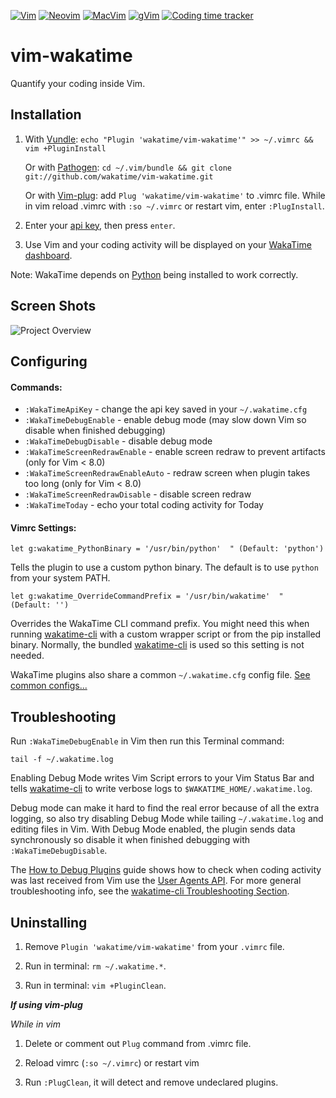 [![Vim](https://wakatime.com/static/img/Vim-supported-brightgreen.svg)](https://github.com/wakatime/vim-wakatime#installation)
[![Neovim](https://wakatime.com/static/img/Neovim-supported-brightgreen.svg)](https://github.com/wakatime/vim-wakatime#installation)
[![MacVim](https://wakatime.com/static/img/MacVim-supported-brightgreen.svg)](https://github.com/wakatime/vim-wakatime#installation)
[![gVim](https://wakatime.com/static/img/gVim-supported-brightgreen.svg)](https://github.com/wakatime/vim-wakatime#installation)
[![Coding time tracker](https://wakatime.com/badge/github/wakatime/vim-wakatime.svg)](https://wakatime.com/badge/github/wakatime/vim-wakatime)


# vim-wakatime

Quantify your coding inside Vim.


Installation
------------

1. With [Vundle](https://github.com/gmarik/vundle): `echo "Plugin 'wakatime/vim-wakatime'" >> ~/.vimrc && vim +PluginInstall`

   Or with [Pathogen](https://github.com/tpope/vim-pathogen): `cd ~/.vim/bundle && git clone git://github.com/wakatime/vim-wakatime.git`

   Or with [Vim-plug](https://github.com/junegunn/vim-plug):  add `Plug 'wakatime/vim-wakatime'` to .vimrc file. While in vim reload .vimrc with `:so ~/.vimrc` or restart vim, enter
    `:PlugInstall`.

2. Enter your [api key](https://wakatime.com/settings#apikey), then press `enter`.

3. Use Vim and your coding activity will be displayed on your [WakaTime dashboard](https://wakatime.com).

Note: WakaTime depends on [Python](http://www.python.org/getit/) being installed to work correctly.


Screen Shots
------------

![Project Overview](https://wakatime.com/static/img/ScreenShots/Screen-Shot-2016-03-21.png)


Configuring
-----------

#### Commands:

* `:WakaTimeApiKey` - change the api key saved in your `~/.wakatime.cfg`
* `:WakaTimeDebugEnable` - enable debug mode (may slow down Vim so disable when finished debugging)
* `:WakaTimeDebugDisable` - disable debug mode
* `:WakaTimeScreenRedrawEnable` - enable screen redraw to prevent artifacts (only for Vim < 8.0)
* `:WakaTimeScreenRedrawEnableAuto` - redraw screen when plugin takes too long (only for Vim < 8.0)
* `:WakaTimeScreenRedrawDisable` - disable screen redraw
* `:WakaTimeToday` - echo your total coding activity for Today

#### Vimrc Settings:

    let g:wakatime_PythonBinary = '/usr/bin/python'  " (Default: 'python')

Tells the plugin to use a custom python binary.
The default is to use `python` from your system PATH.

    let g:wakatime_OverrideCommandPrefix = '/usr/bin/wakatime'  " (Default: '')

Overrides the WakaTime CLI command prefix. You might need this when running
[wakatime-cli][wakatime-cli] with a custom wrapper script or from the pip
installed binary. Normally, the bundled [wakatime-cli][wakatime-cli] is used
so this setting is not needed.

WakaTime plugins also share a common `~/.wakatime.cfg` config file. [See common configs...][wakatime-cli-config]


Troubleshooting
---------------

Run `:WakaTimeDebugEnable` in Vim then run this Terminal command:

`tail -f ~/.wakatime.log`

Enabling Debug Mode writes Vim Script errors to your Vim Status Bar and tells [wakatime-cli][wakatime-cli] to write verbose logs to `$WAKATIME_HOME/.wakatime.log`.

Debug mode can make it hard to find the real error because of all the extra logging, so also try disabling Debug Mode while tailing `~/.wakatime.log` and editing files in Vim.
With Debug Mode enabled, the plugin sends data synchronously so disable it when finished debugging with `:WakaTimeDebugDisable`.

The [How to Debug Plugins][how to debug] guide shows how to check when coding activity was last received from Vim use the [User Agents API][user agents api].
For more general troubleshooting info, see the [wakatime-cli Troubleshooting Section][wakatime-cli-help].


Uninstalling
------------

1. Remove `Plugin 'wakatime/vim-wakatime'` from your `.vimrc` file.

2. Run in terminal: `rm ~/.wakatime.*`.

3. Run in terminal: `vim +PluginClean`.

**_If using vim-plug_**

_While in vim_

1. Delete or comment out `Plug` command from .vimrc file.

2. Reload vimrc (`:so ~/.vimrc`) or restart vim

3. Run `:PlugClean`, it will detect and remove undeclared plugins.

[wakatime-cli]: https://github.com/wakatime/wakatime
[wakatime-cli-config]: https://github.com/wakatime/wakatime#configuring
[wakatime-cli-help]: https://github.com/wakatime/wakatime#troubleshooting
[how to debug]: https://wakatime.com/faq#debug-plugins
[user agents api]: https://wakatime.com/developers#user_agents
